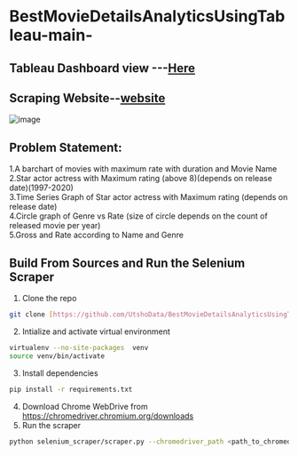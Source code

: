 # BestMovieDetailsAnalyticsUsingTableau-main-

## Tableau Dashboard view ---[Here](https://public.tableau.com/app/profile/md.kawser.islam/viz/BestMovieDetails/Dashboard1?publish=yes)<br/>
## Scraping Website--[website](https://www.imdb.com/list/ls000634294/?sort=list_order,asc&st_dt=&mode=detail&page=1)<br/>

![image](https://github.com/UtshoData/BestMovieDetailsAnalyticsUsingTableau/assets/157609050/6f7c71ea-3058-4e32-b86d-d50e013c7106)

## Problem Statement:

1.A barchart of movies with maximum rate with duration and Movie Name <br>
2.Star actor actress with Maximum rating (above 8)(depends on release date)(1997-2020)<br>
3.Time Series Graph of Star actor actress with Maximum rating (depends on release date)<br>
4.Circle graph of  Genre vs Rate (size of circle depends on the count of released movie per year)<br>
5.Gross and Rate according to Name and Genre<br>

## Build From Sources and Run the Selenium Scraper
1. Clone the repo
```bash
git clone [https://github.com/UtshoData/BestMovieDetailsAnalyticsUsingTableau-main-.git]
```
2. Intialize and activate virtual environment
```bash
virtualenv --no-site-packages  venv
source venv/bin/activate
```
3. Install dependencies
```bash
pip install -r requirements.txt
```
4. Download Chrome WebDrive from https://chromedriver.chromium.org/downloads 
5. Run the scraper
```bash
python selenium_scraper/scraper.py --chromedriver_path <path_to_chromedriver>
```


